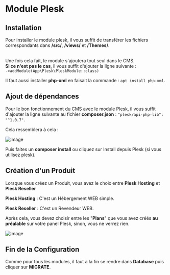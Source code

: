 # Module Plesk

## Installation

Pour installer le module plesk, il vous suffit de transférer les fichiers correspondants dans **/src/**, **/views/** et **/Themes/**.

<br>Une fois cela fait, le module s'ajoutera tout seul dans le CMS. 
<br> **Si ce n'est pas le cas**, il vous suffit d'ajouter la ligne suivante : <br>```->addModule(App\Plesk\PleskModule::class)```

Il faut aussi installer **php-xml** en faisait la commande : ```apt install php-xml```.

## Ajout de dépendances

Pour le bon fonctionnement du CMS avec le module Plesk, il vous suffit d'ajouter la ligne suivante au fichier **composer.json** : 
```"plesk/api-php-lib": "^1.0.7"```. 

Cela ressemblera à cela : 

![image](https://media.discordapp.net/attachments/585094063204728832/835999899786018846/unknown.png)

Puis faites un **composer install** ou cliquez sur Install depuis Plesk (si vous utilisez plesk).

## Création d'un Produit 

Lorsque vous créez un Produit, vous avez le choix entre **Plesk Hosting** et **Plesk Reseller**

**Plesk Hosting** : C'est un Hébergement WEB simple.

**Plesk Reseller** : C'est un Revendeur WEB.

Après cela, vous devez choisir entre les "**Plans**" que vous avez créés **au préalable** sur votre panel Plesk, sinon, vous ne verrez rien.

![image](https://media.discordapp.net/attachments/585094063204728832/836002184134262834/unknown.png)

## Fin de la Configuration

Comme pour tous les modules, il faut a la fin se rendre dans **Database** puis cliquer sur **MIGRATE**.